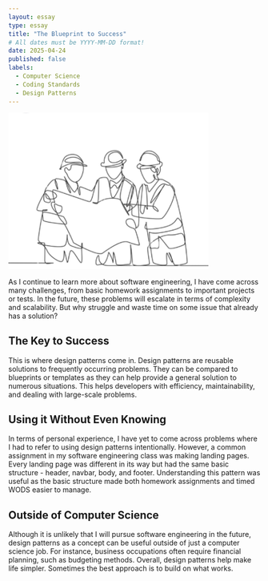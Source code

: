 ```yaml
---
layout: essay
type: essay
title: "The Blueprint to Success"
# All dates must be YYYY-MM-DD format!
date: 2025-04-24
published: false
labels:
  - Computer Science
  - Coding Standards
  - Design Patterns
---
```


<img width="400px" class="rounded float-start pe-4" src="../img/Blueprint.PNG">

As I continue to learn more about software engineering, I have come across many challenges, from basic homework assignments to important projects or tests. In the future, these problems will escalate in terms of complexity and scalability. But why struggle and waste time on some issue that already has a solution?

## The Key to Success

This is where design patterns come in. Design patterns are reusable solutions to frequently occurring problems. They can be compared to blueprints or templates as they can help provide a general solution to numerous situations. This helps developers with efficiency, maintainability, and dealing with large-scale problems. 

## Using it Without Even Knowing

In terms of personal experience, I have yet to come across problems where I had to refer to using design patterns intentionally. However, a common assignment in my software engineering class was making landing pages. Every landing page was different in its way but had the same basic structure - header, navbar, body, and footer. Understanding this pattern was useful as the basic structure made both homework assignments and timed WODS easier to manage. 

## Outside of Computer Science

Although it is unlikely that I will pursue software engineering in the future, design patterns as a concept can be useful outside of just a computer science job. For instance, business occupations often require financial planning, such as budgeting methods. Overall, design patterns help make life simpler. Sometimes the best approach is to build on what works. 
